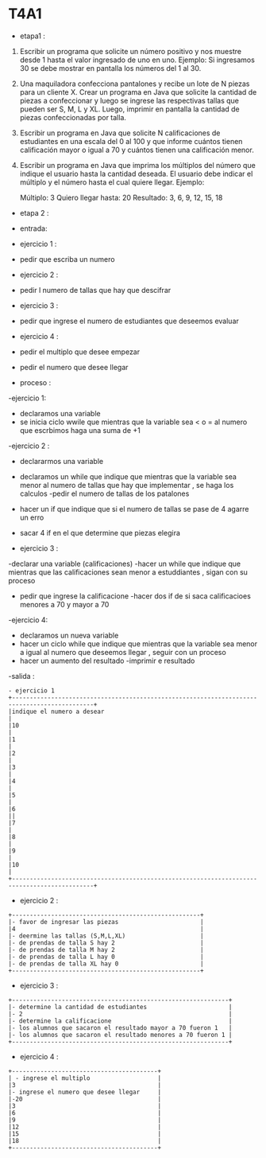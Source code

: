 # T4A1
- etapa1 :
1. Escribir un programa que solicite un número positivo y nos muestre desde 1 hasta el valor ingresado de uno en uno. Ejemplo: Si ingresamos 30 se debe mostrar en pantalla los números del 1 al 30.

2. Una maquiladora confecciona pantalones y recibe un lote de N piezas para un cliente X. Crear un programa en Java que solicite la cantidad de piezas a confeccionar y luego se ingrese las respectivas tallas que pueden ser S, M, L y XL. Luego, imprimir en pantalla la cantidad de piezas confeccionadas por talla.

3. Escribir un programa en Java que solicite N calificaciones de estudiantes en una escala del 0 al 100 y que informe cuántos tienen calificación mayor o igual a 70 y cuántos tienen una calificación menor. 

4. Escribir un programa en Java que imprima los múltiplos del número que indique el usuario hasta la cantidad deseada. El usuario debe indicar el múltiplo y el número hasta el cual quiere llegar. Ejemplo:

	Múltiplo: 3
	Quiero llegar hasta: 20
	Resultado: 3, 6, 9, 12, 15, 18

- etapa 2 :
 - entrada:
 - ejercicio 1 :
 - pedir que escriba un numero 
 
 - ejercicio 2 :
 - pedir l numero de tallas que hay que descifrar
 
 - ejercicio 3 :
 - pedir que ingrese el numero de estudiantes que deseemos evaluar
 
 - ejercicio 4 :
- pedir el multiplo que desee empezar
- pedir el numero que desee llegar

- proceso :

-ejercicio 1:
- declaramos una variable
- se inicia ciclo wwile que mientras que la variable sea < o = al numero que escrbimos haga una suma de +1 

-ejercicio 2 :
- declararmos una variable
- declaramos un while que indique que mientras que la variable sea menor al numero de tallas que hay que implementar , se haga los calculos
-pedir el numero de tallas de los patalones
- hacer un if que indique que si el numero de tallas se pase de 4 agarre un erro
- sacar 4 if en el que determine que piezas elegira

- ejercicio 3 :

-declarar una variable (calificaciones)
-hacer un while que indique que mientras que  las calificaciones sean menor a estuddiantes  , sigan con su proceso
- pedir que ingrese la calificacione
-hacer dos if de si saca calificacioes menores a 70 y mayor a 70


-ejercicio 4:
- declaramos un nueva variable 
- hacer un ciclo while que indique que mientras que la variable sea menor a igual al numero que deseemos llegar , seguir con un proceso
- hacer un aumento del resultado
-imprimir e resultado 


-salida : 

~~~
- ejercicio 1
+---------------------------------------------------------------------------------------------+
|indique el numero a desear                                                                    |
|10                                                                                            |
|1                                                                                             |
|2                                                                                             |
|3                                                                                             |
|4                                                                                             |
|5                                                                                             |
|6                                                                                             ||
|7                                                                                             |
|8                                                                                             |
|9                                                                                             |
|10                                                                                            |
+---------------------------------------------------------------------------------------------+

~~~
- ejercicio 2 :
~~~
+-----------------------------------------------------+
|- favor de ingresar las piezas                       |
|4                                                    |
|- deermine las tallas (S,M,L,XL)                     |
|- de prendas de talla S hay 2                        |
|- de prendas de talla M hay 2                        |
|- de prendas de talla L hay 0                        |
|- de prendas de talla XL hay 0                       |
+-----------------------------------------------------+
~~~
- ejercicio 3 :
 ~~~
+-------------------------------------------------------------+
|- determine la cantidad de estudiantes                       |
|- 2                                                          |
|- determine la calificacione                                 |
|- los alumnos que sacaron el resultado mayor a 70 fueron 1   |
|- los alumnos que sacaron el resultado menores a 70 fueron 1 |
+-------------------------------------------------------------+
~~~
- ejercicio 4 :
~~~
+-----------------------------------------+ 
| - ingrese el multiplo                   |
|3                                        |
|- ingrese el numero que desee llegar     |
|-20                                      |
|3                                        |
|6                                        |
|9                                        |
|12                                       |
|15                                       |  
|18                                       |  
+-----------------------------------------+
~~~
